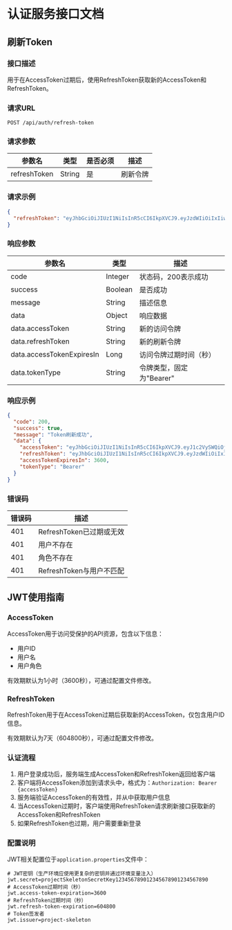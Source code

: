 # 认证服务接口文档

## 刷新Token

### 接口描述

用于在AccessToken过期后，使用RefreshToken获取新的AccessToken和RefreshToken。

### 请求URL

```
POST /api/auth/refresh-token
```

### 请求参数

| 参数名 | 类型 | 是否必须 | 描述 |
| --- | --- | --- | --- |
| refreshToken | String | 是 | 刷新令牌 |

### 请求示例

```json
{
  "refreshToken": "eyJhbGciOiJIUzI1NiIsInR5cCI6IkpXVCJ9.eyJzdWIiOiIxIiwiaXNzIjoicHJvamVjdC1za2VsZXRvbiIsImlhdCI6MTYyMDIwMjAyMCwiZXhwIjoxNjIwODA2ODIwfQ.3f8c_Rz4pOD_tX8JQxgxzRCrwWmGfRj-4ZGFgsBx-xQ"
}
```

### 响应参数

| 参数名 | 类型 | 描述 |
| --- | --- | --- |
| code | Integer | 状态码，200表示成功 |
| success | Boolean | 是否成功 |
| message | String | 描述信息 |
| data | Object | 响应数据 |
| data.accessToken | String | 新的访问令牌 |
| data.refreshToken | String | 新的刷新令牌 |
| data.accessTokenExpiresIn | Long | 访问令牌过期时间（秒） |
| data.tokenType | String | 令牌类型，固定为"Bearer" |

### 响应示例

```json
{
  "code": 200,
  "success": true,
  "message": "Token刷新成功",
  "data": {
    "accessToken": "eyJhbGciOiJIUzI1NiIsInR5cCI6IkpXVCJ9.eyJ1c2VySWQiOjEsInVzZXJuYW1lIjoiYWRtaW4iLCJyb2xlIjoiQURNSU4iLCJpc3MiOiJwcm9qZWN0LXNrZWxldG9uIiwiaWF0IjoxNjIwMjAyMDIwLCJleHAiOjE2MjAyMDU2MjB9.8J7vK8_zt_tR6Z9ZmJLLmSskLpaKZl5yz2_PE8yrLdY",
    "refreshToken": "eyJhbGciOiJIUzI1NiIsInR5cCI6IkpXVCJ9.eyJzdWIiOiIxIiwiaXNzIjoicHJvamVjdC1za2VsZXRvbiIsImlhdCI6MTYyMDIwMjAyMCwiZXhwIjoxNjIwODA2ODIwfQ.3f8c_Rz4pOD_tX8JQxgxzRCrwWmGfRj-4ZGFgsBx-xQ",
    "accessTokenExpiresIn": 3600,
    "tokenType": "Bearer"
  }
}
```

### 错误码

| 错误码 | 描述 |
| --- | --- |
| 401 | RefreshToken已过期或无效 |
| 401 | 用户不存在 |
| 401 | 角色不存在 |
| 401 | RefreshToken与用户不匹配 |

## JWT使用指南

### AccessToken

AccessToken用于访问受保护的API资源，包含以下信息：
- 用户ID
- 用户名
- 用户角色

有效期默认为1小时（3600秒），可通过配置文件修改。

### RefreshToken

RefreshToken用于在AccessToken过期后获取新的AccessToken，仅包含用户ID信息。

有效期默认为7天（604800秒），可通过配置文件修改。

### 认证流程

1. 用户登录成功后，服务端生成AccessToken和RefreshToken返回给客户端
2. 客户端将AccessToken添加到请求头中，格式为：`Authorization: Bearer {accessToken}`
3. 服务端验证AccessToken的有效性，并从中获取用户信息
4. 当AccessToken过期时，客户端使用RefreshToken请求刷新接口获取新的AccessToken和RefreshToken
5. 如果RefreshToken也过期，用户需要重新登录

### 配置说明

JWT相关配置位于`application.properties`文件中：

```properties
# JWT密钥（生产环境应使用更复杂的密钥并通过环境变量注入）
jwt.secret=projectSkeletonSecretKey123456789012345678901234567890
# AccessToken过期时间（秒）
jwt.access-token-expiration=3600
# RefreshToken过期时间（秒）
jwt.refresh-token-expiration=604800
# Token签发者
jwt.issuer=project-skeleton
``` 